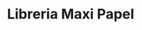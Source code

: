 ---
title: "Libreria Maxi Papel"
url: /san-lucas-sacatepequez/libreria-maxi-papel/
shop: general
---